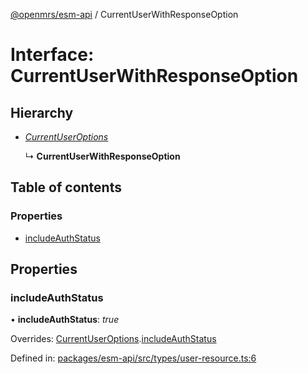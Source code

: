[@openmrs/esm-api](../API.md) / CurrentUserWithResponseOption

# Interface: CurrentUserWithResponseOption

## Hierarchy

* [*CurrentUserOptions*](currentuseroptions.md)

  ↳ **CurrentUserWithResponseOption**

## Table of contents

### Properties

- [includeAuthStatus](currentuserwithresponseoption.md#includeauthstatus)

## Properties

### includeAuthStatus

• **includeAuthStatus**: *true*

Overrides: [CurrentUserOptions](currentuseroptions.md).[includeAuthStatus](currentuseroptions.md#includeauthstatus)

Defined in: [packages/esm-api/src/types/user-resource.ts:6](https://github.com/openmrs/openmrs-esm-core/blob/master/packages/esm-api/src/types/user-resource.ts#L6)
